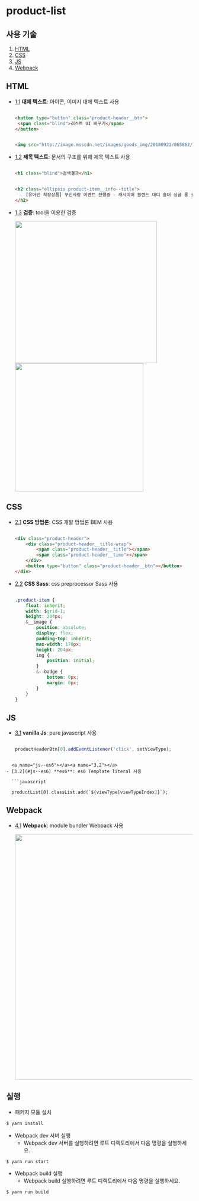 # product-list

## 사용 기술

1. [HTML](#html)
1. [CSS](#css)
1. [JS](#js)
1. [Webpack](#webpack)
	
## HTML

  <a name="html--text"></a><a name="1.1"></a>
  - [1.1](#html--text) **대체 텍스트**: 아이콘, 이미지 대체 텍스트 사용

	```html

	<button type="button" class="product-header__btn">
	 <span class="blind">리스트 UI 바꾸기</span>
	</button>

	```

	```html

	<img src="http://image.msscdn.net/images/goods_img/20180921/865862/865862_2_320.jpg" alt="캐시미어 블렌드 대디 숄더 싱글 롱 코트" />

	```

	<a name="html--heading"></a><a name="1.2"></a>
  - [1.2](#html--heading) **제목 텍스트**: 문서의 구조를 위해 제목 텍스트 사용

	```html

	<h1 class="blind">검색결과</h1>

	```

	```html

	<h2 class="ellipsis product-item__info--title">
		[유아인 착장상품] 무신사랑 이벤트 진행중 - 캐시미어 블렌드 대디 숄더 싱글 롱 코트
	</h2>

	```

	<a name="html--confirm"></a><a name="1.3"></a>
  - [1.3](#html--confirm) **검증**: tool을 이용한 검증

	<img width="383" src="https://user-images.githubusercontent.com/17353901/106379278-1f188900-63ee-11eb-96aa-cbbb275c3c77.jpg">

	<img width="346" src="https://user-images.githubusercontent.com/17353901/106379329-846c7a00-63ee-11eb-8b19-458f35dae5c8.jpg">

## CSS

  <a name="css--bem"></a><a name="2.1"></a>
  - [2.1](#css--bem) **CSS 방법론**: CSS 개발 방법론 BEM 사용

	```html

	<div class="product-header">
		<div class="product-header__title-wrap">
			<span class="product-header__title"></span>
			<span class="product-header__time"></span>
		</div>
		<button type="button" class="product-header__btn"></button>
	</div>

	```

	<a name="css--sass"></a><a name="2.2"></a>
  - [2.2](#css--sass) **CSS Sass**: css preprocessor Sass 사용

	```css

	.product-item {
		float: inherit;
		width: $grid-1;
		height: 204px;
		&__image {
			position: absolute;
			display: flex;
			padding-top: inherit;
			max-width: 170px;
			height: 204px;
			img {
				position: initial;
			}
			&--badge {
				bottom: 0px;
				margin: 0px;
			}
		}
	}

	```

## JS

  <a name="js--vanillaJs"></a><a name="3.1"></a>
  - [3.1](#js--vanillaJs) **vanilla Js**: pure javascript 사용

	```javascript

	productHeaderBtn[0].addEventListener('click', setViewType);

  ```

	<a name="js--es6"></a><a name="3.2"></a>
  - [3.2](#js--es6) **es6**: es6 Template literal 사용

	```javascript

	productList[0].classList.add(`${viewType[viewTypeIndex]}`);

  ```

## Webpack

  <a name="webpack--vanillaJs"></a><a name="4.1"></a>
  - [4.1](#webpack--vanillaJs) **Webpack**: module bundler Webpack 사용

	<img width="662" src="https://user-images.githubusercontent.com/17353901/106379709-373dd780-63f1-11eb-8091-81825aae9112.png">

## 실행

* 패키지 모듈 설치
```bash
$ yarn install
``` 

*  Webpack dev 서버 실행
    * Webpack dev 서버를 실행하려면 루트 디렉토리에서 다음 명령을 실행하세요.   
```bash
$ yarn run start
``` 

* Webpack build 실행
    * Webpack build 실행하려면 루트 디렉토리에서 다음 명령을 실행하세요.
```bash
$ yarn run build
``` 
                        
